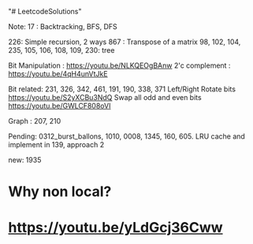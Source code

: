 "# LeetcodeSolutions" 
 
Note:
17 : Backtracking, BFS, DFS

226: Simple recursion, 2 ways
867 : Transpose of a matrix
98, 102, 104, 235, 105, 106, 108, 109, 230: tree

Bit Manipulation : https://youtu.be/NLKQEOgBAnw
2'c complement : https://youtu.be/4qH4unVtJkE

Bit related: 231, 326, 342, 461, 191, 190, 338, 371
Left/Right Rotate bits
https://youtu.be/S2yXCBu3NdQ
Swap all odd and even bits
https://youtu.be/GWLCF808oVI

Graph : 207, 210

Pending: 0312_burst_ballons, 1010, 0008, 1345, 160, 605.
LRU cache and implement in 139, approach 2

new: 1935 

# Why non local?
# https://youtu.be/yLdGcj36Cww